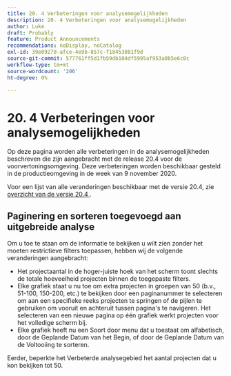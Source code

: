 ```yaml
---
title: ​20. 4 Verbeteringen voor analysemogelijkheden
description: ​20. 4 Verbeteringen voor analysemogelijkheden
author: Luke
draft: Probably
feature: Product Announcements
recommendations: noDisplay, noCatalog
exl-id: 39e09278-afce-4e9b-857c-f18453081f9d
source-git-commit: 577761ff5d1fb59db104df5995af953a0b5e6c0c
workflow-type: tm+mt
source-wordcount: '206'
ht-degree: 0%

---
```


# &#x200B;20. 4 Verbeteringen voor analysemogelijkheden

Op deze pagina worden alle verbeteringen in de analysemogelijkheden beschreven die zijn aangebracht met de release 20.4 voor de voorvertoningsomgeving. Deze verbeteringen worden beschikbaar gesteld in de productieomgeving in de week van 9 november 2020.

Voor een lijst van alle veranderingen beschikbaar met de versie 20.4, zie [ overzicht van de versie 20.4 ](../../../product-announcements/product-releases/20.4-release-activity/20-4-release-overview.md).

## Paginering en sorteren toegevoegd aan uitgebreide analyse

Om u toe te staan om de informatie te bekijken u wilt zien zonder het moeten restrictieve filters toepassen, hebben wij de volgende veranderingen aangebracht:

* Het projectaantal in de hoger-juiste hoek van het scherm toont slechts de totale hoeveelheid projecten binnen de toegepaste filters.
* Elke grafiek staat u nu toe om extra projecten in groepen van 50 (b.v., 51-100, 150-200, etc.) te bekijken door een paginanummer te selecteren om aan een specifieke reeks projecten te springen of de pijlen te gebruiken om vooruit en achteruit tussen pagina&#39;s te navigeren. Het selecteren van een nieuwe pagina op één grafiek werkt projecten voor het volledige scherm bij.
* Elke grafiek heeft nu een Soort door menu dat u toestaat om alfabetisch, door de Geplande Datum van het Begin, of door de Geplande Datum van de Voltooiing te sorteren.

Eerder, beperkte het Verbeterde analysegebied het aantal projecten dat u kon bekijken tot 50.
